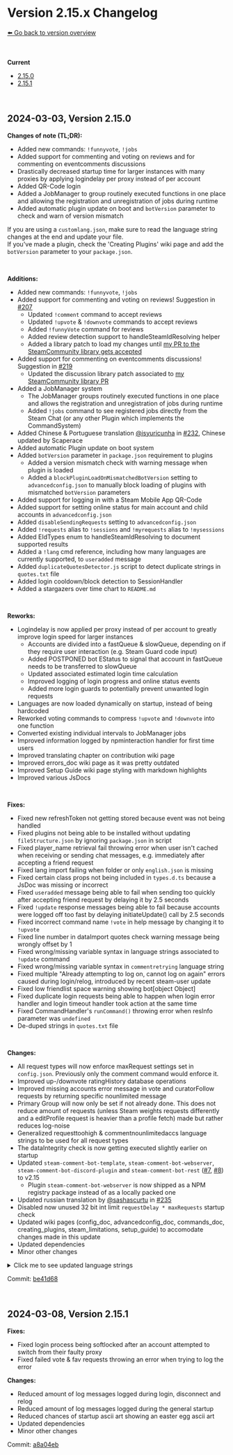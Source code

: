 # Version 2.15.x Changelog
[⬅️ Go back to version overview](../version_changelogs.md)

&nbsp;

**Current**  
- [2.15.0](#2.15.0)
- [2.15.1](#2.15.1)
  
&nbsp;

<a id="2.15.0"></a>

## **2024-03-03, Version 2.15.0**
**Changes of note (TL;DR):**  
- Added new commands: `!funnyvote`, `!jobs`
- Added support for commenting and voting on reviews and for commenting on eventcomments discussions
- Drastically decreased startup time for larger instances with many proxies by applying logindelay per proxy instead of per account
- Added QR-Code login
- Added a JobManager to group routinely executed functions in one place and allowing the registration and unregistration of jobs during runtime
- Added automatic plugin update on boot and `botVersion` parameter to check and warn of version mismatch

If you are using a `customlang.json`, make sure to read the language string changes at the end and update your file.  
If you've made a plugin, check the 'Creating Plugins' wiki page and add the `botVersion` parameter to your `package.json`.

&nbsp;
&nbsp;

**Additions:**
- Added new commands: `!funnyvote`, `!jobs`
- Added support for commenting and voting on reviews! Suggestion in [#207](https://github.com/3urobeat/steam-comment-service-bot/issues/207)
  - Updated `!comment` command to accept reviews
  - Updated `!upvote` & `!downvote` commands to accept reviews
  - Added `!funnyVote` command for reviews
  - Added review detection support to handleSteamIdResolving helper
  - Added a library patch to load my changes until [my PR to the SteamCommunity library gets accepted](https://github.com/DoctorMcKay/node-steamcommunity/pull/335)
- Added support for commenting on eventcomments discussions! Suggestion in [#219](https://github.com/3urobeat/steam-comment-service-bot/issues/219)
  - Updated the discussion library patch associated to [my SteamCommunity library PR](https://github.com/DoctorMcKay/node-steamcommunity/pull/319)
- Added a JobManager system
  - The JobManager groups routinely executed functions in one place and allows the registration and unregistration of jobs during runtime
  - Added `!jobs` command to see registered jobs directly from the Steam Chat (or any other Plugin which implements the CommandSystem)
- Added Chinese & Portuguese translation [@isyuricunha](https://github.com/isyuricunha) in [#232](https://github.com/3urobeat/steam-comment-service-bot/pull/232), Chinese updated by Scaperace
- Added automatic Plugin update on boot system
- Added `botVersion` parameter in `package.json` requirement to plugins
  - Added a version mismatch check with warning message when plugin is loaded
  - Added a `blockPluginLoadOnMismatchedBotVersion` setting to `advancedconfig.json` to manually block loading of plugins with mismatched `botVersion` parameters
- Added support for logging in with a Steam Mobile App QR-Code 
- Added support for setting online status for main account and child accounts in `advancedconfig.json`
- Added `disableSendingRequests` setting to `advancedconfig.json`
- Added `!requests` alias to `!sessions` and `!myrequests` alias to `!mysessions`
- Added EIdTypes enum to handleSteamIdResolving to document supported results
- Added a `!lang` cmd reference, including how many languages are currently supported, to `useradded` message
- Added `duplicateQuotesDetector.js` script to detect duplicate strings in `quotes.txt` file
- Added login cooldown/block detection to SessionHandler
- Added a stargazers over time chart to `README.md`

&nbsp;

**Reworks:**
- Logindelay is now applied per proxy instead of per account to greatly improve login speed for larger instances
  - Accounts are divided into a fastQueue & slowQueue, depending on if they require user interaction (e.g. Steam Guard code input)
  - Added POSTPONED bot EStatus to signal that account in fastQueue needs to be transferred to slowQueue
  - Updated associated estimated login time calculation
  - Improved logging of login progress and online status events
  - Added more login guards to potentially prevent unwanted login requests
- Languages are now loaded dynamically on startup, instead of being hardcoded
- Reworked voting commands to compress `!upvote` and `!downvote` into one function
- Converted existing individual intervals to JobManager jobs
- Improved information logged by npminteraction handler for first time users
- Improved translating chapter on contribution wiki page
- Improved errors_doc wiki page as it was pretty outdated
- Improved Setup Guide wiki page styling with markdown highlights
- Improved various JsDocs

&nbsp;

**Fixes:**
- Fixed new refreshToken not getting stored because event was not being handled
- Fixed plugins not being able to be installed without updating `fileStructure.json` by ignoring `package.json` in script
- Fixed player_name retrieval fail throwing error when user isn't cached when receiving or sending chat messages, e.g. immediately after accepting a friend request
- Fixed lang import failing when folder or only `english.json` is missing
- Fixed certain class props not being included in `types.d.ts` because a JsDoc was missing or incorrect
- Fixed `useradded` message being able to fail when sending too quickly after accepting friend request by delaying it by 2.5 seconds
- Fixed `!update` response messages being able to fail because accounts were logged off too fast by delaying initiateUpdate() call by 2.5 seconds
- Fixed incorrect command name `!vote` in help message by changing it to `!upvote`
- Fixed line number in dataImport quotes check warning message being wrongly offset by 1
- Fixed wrong/missing variable syntax in language strings associated to `!update` command
- Fixed wrong/missing variable syntax in `commentretrying` language string
- Fixed multiple "Already attempting to log on, cannot log on again" errors caused during login/relog, introduced by recent steam-user update
- Fixed low friendlist space warning showing bot[object Object]
- Fixed duplicate login requests being able to happen when login error handler and login timeout handler took action at the same time
- Fixed CommandHandler's `runCommand()` throwing error when resInfo parameter was `undefined`
- De-duped strings in `quotes.txt` file

&nbsp;

**Changes:**
- All request types will now enforce maxRequest settings set in `config.json`. Previously only the comment command would enforce it.
- Improved up-/downvote ratingHistory database operations
- Improved missing accounts error message in vote and curatorFollow requests by returning specific nounlimited message
- Primary Group will now only be set if not already done. This does not reduce amount of requests (unless Steam weights requests differently and a editProfile request is heavier than a profile fetch) made but rather reduces log-noise
- Generalized requesttoohigh & commentnounlimitedaccs language strings to be used for all request types
- The dataIntegrity check is now getting executed slightly earlier on startup
- Updated `steam-comment-bot-template`, `steam-comment-bot-webserver`, `steam-comment-bot-discord-plugin` and `steam-comment-bot-rest` ([#7](https://github.com/DerDeathraven/steam-comment-bot-rest-api/pull/7), [#8](https://github.com/DerDeathraven/steam-comment-bot-rest-api/pull/8)) to v2.15
  - Plugin `steam-comment-bot-webserver` is now shipped as a NPM registry package instead of as a locally packed one
- Updated russian translation by [@sashascurtu](https://github.com/sashascurtu) in [#235](https://github.com/3urobeat/steam-comment-service-bot/pull/235)
- Disabled now unused 32 bit int limit `requestDelay * maxRequests` startup check
- Updated wiki pages (config_doc, advancedconfig_doc, commands_doc, creating_plugins, steam_limitations, setup_guide) to accomodate changes made in this update
- Updated dependencies
- Minor other changes

<details>
  <summary>Click me to see updated language strings</summary>

  - These language keys have been added:
    - genericnounlimitedaccs
    - voteunsupportedtype
    - requesttoohigh
    - invalidreviewid
    - errloadingreview
    - jobscmdregistered
    - jobscmdnoneregistered
  - These language keys have been removed:
    - commentrequesttoohigh
    - commentnounlimitedaccs
  - These language key's values have changed:
    - commentcmdusageowner
    - commentcmdusageowner2
    - commentinvalidid
    - commentunsupportedtype
    - commentretrying
    - useradded
    - updatecmdforce
    - updatecmdcheck
    - helpvote
    - helpfavorite
    - abortcmdnoprocess
    - failedcmdnothingfound

  This list was generated using my [langStringsChangeDetector.js](/scripts/langStringsChangeDetector.js) script.

</details>

Commit: [be41d68](https://github.com/3urobeat/steam-comment-service-bot/commit/be41d68)

&nbsp;

<a id="2.15.1"></a>

## **2024-03-08, Version 2.15.1**
**Fixes:**
- Fixed login process being softlocked after an account attempted to switch from their faulty proxy
- Fixed failed vote & fav requests throwing an error when trying to log the error

**Changes:**
- Reduced amount of log messages logged during login, disconnect and relog
- Reduced amount of log messages logged during the general startup
- Reduced chances of startup ascii art showing an easter egg ascii art
- Updated dependencies
- Minor other changes

Commit: [a8a04eb](https://github.com/3urobeat/steam-comment-service-bot/commit/a8a04eb)
